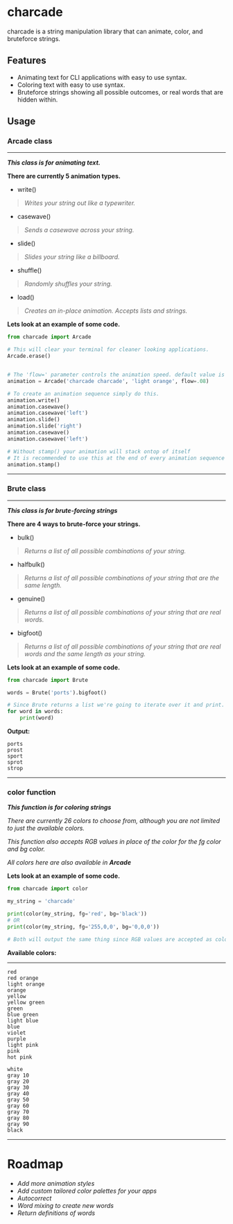 
# charcade

charcade is a string manipulation library that can animate, color, and bruteforce strings.


## Features

- Animating text for CLI applications with easy to use syntax.
- Coloring text with easy to use syntax.
- Bruteforce strings showing all possible outcomes, or real words that are hidden within.


## Usage

### **Arcade class**
***

***This class is for animating text.***

__There are currently 5 animation types.__

- write()
> *Writes your string out like a typewriter.*
- casewave()
> *Sends a casewave across your string.*
- slide()
> *Slides your string like a billboard.*
- shuffle()
> *Randomly shuffles your string.*
- load()
> *Creates an in-place animation. Accepts lists and strings.*

**Lets look at an example of some code.**

```python
from charcade import Arcade

# This will clear your terminal for cleaner looking applications.
Arcade.erase()


# The 'flow=' parameter controls the animation speed. default value is .1
animation = Arcade('charcade charcade', 'light orange', flow=.08)

# To create an animation sequence simply do this.
animation.write()
animation.casewave()
animation.casewave('left')
animation.slide()
animation.slide('right')
animation.casewave()
animation.casewave('left')

# Without stamp() your animation will stack ontop of itself
# It is recommended to use this at the end of every animation sequence
animation.stamp() 
```

---
### **Brute class**
***
***This class is for brute-forcing strings***

__There are 4 ways to brute-force your strings.__

- bulk()
> *Returns a list of all possible combinations of your string.*
- halfbulk()
> *Returns a list of all possible combinations of your string that are the same length.*
- genuine()
> *Returns a list of all possible combinations of your string that are real words.*
- bigfoot()
> *Returns a list of all possible combinations of your string that are real words and the same length as your string.* 

**Lets look at an example of some code.**

```python
from charcade import Brute

words = Brute('ports').bigfoot()

# Since Brute returns a list we're going to iterate over it and print.
for word in words:
    print(word)
```
**Output:**
```
ports
prost
sport
sprot
strop
```

---
### **color function**

***This function is for coloring strings***

*There are currently 26 colors to choose from, although you are not
limited to just the available colors.*

*This function also accepts RGB values in place of the color for the 
fg color and bg color.*

*All colors here are also available in **Arcade***

**Lets look at an example of some code.**

```python
from charcade import color

my_string = 'charcade'

print(color(my_string, fg='red', bg='black'))
# OR
print(color(my_string, fg='255,0,0', bg='0,0,0'))

# Both will output the same thing since RGB values are accepted as colors.
```
**Available colors:**

---
```
red
red orange
light orange
orange
yellow
yellow green
green
blue green
light blue
blue
violet
purple
light pink
pink
hot pink

white
gray 10
gray 20
gray 30
gray 40
gray 50
gray 60
gray 70
gray 80
gray 90
black
```
***
# Roadmap

- *Add more animation styles*
- *Add custom tailored color palettes for your apps*
- *Autocorrect*
- *Word mixing to create new words*
- *Return definitions of words*

